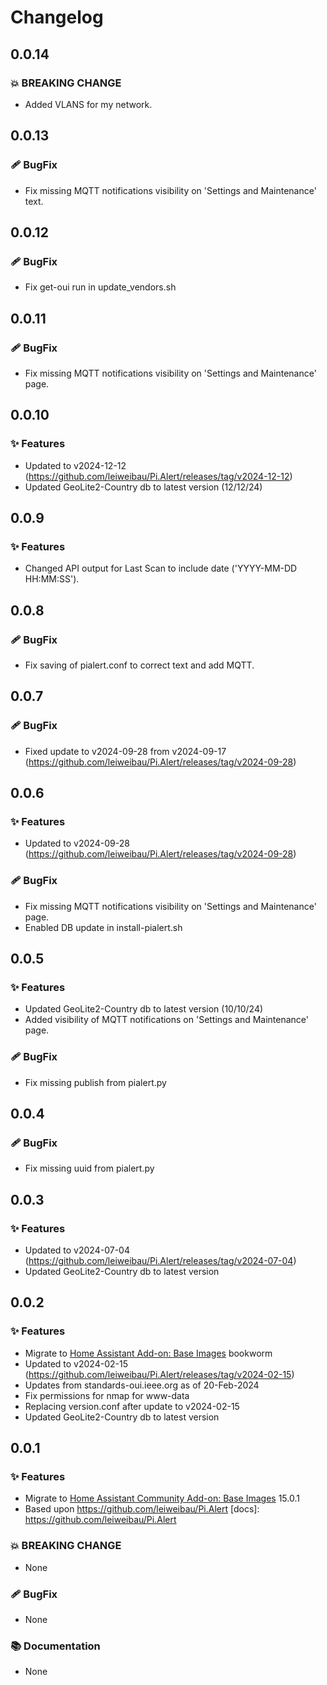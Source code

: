 # Changelog

## 0.0.14
### 💥 BREAKING CHANGE
- Added VLANS for my network.

## 0.0.13
### 🩹 BugFix
- Fix missing MQTT notifications visibility on 'Settings and Maintenance' text.

## 0.0.12
### 🩹 BugFix
- Fix get-oui run in update_vendors.sh


## 0.0.11
### 🩹 BugFix
- Fix missing MQTT notifications visibility on 'Settings and Maintenance' page.

## 0.0.10
### ✨ Features
- Updated to v2024-12-12 (https://github.com/leiweibau/Pi.Alert/releases/tag/v2024-12-12)
- Updated GeoLite2-Country db to latest version (12/12/24)

## 0.0.9
### ✨ Features
- Changed API output for Last Scan to include date ('YYYY-MM-DD HH:MM:SS').

## 0.0.8
### 🩹 BugFix
- Fix saving of pialert.conf to correct text and add MQTT.

## 0.0.7
### 🩹 BugFix
- Fixed update to v2024-09-28 from v2024-09-17 (https://github.com/leiweibau/Pi.Alert/releases/tag/v2024-09-28)

## 0.0.6
### ✨ Features
- Updated to v2024-09-28 (https://github.com/leiweibau/Pi.Alert/releases/tag/v2024-09-28)

### 🩹 BugFix
- Fix missing MQTT notifications visibility on 'Settings and Maintenance' page.
- Enabled DB update in install-pialert.sh

## 0.0.5
### ✨ Features
- Updated GeoLite2-Country db to latest version (10/10/24)
- Added visibility of MQTT notifications on 'Settings and Maintenance' page.

### 🩹 BugFix
- Fix missing publish from pialert.py

## 0.0.4
### 🩹 BugFix
- Fix missing uuid from pialert.py

## 0.0.3
### ✨ Features
- Updated to v2024-07-04 (https://github.com/leiweibau/Pi.Alert/releases/tag/v2024-07-04)
- Updated GeoLite2-Country db to latest version

## 0.0.2
### ✨ Features
- Migrate to [Home Assistant Add-on: Base Images](https://github.com/home-assistant/docker-base) bookworm
- Updated to v2024-02-15 (https://github.com/leiweibau/Pi.Alert/releases/tag/v2024-02-15)
- Updates from standards-oui.ieee.org as of 20-Feb-2024
- Fix permissions for nmap for www-data
- Replacing version.conf after update to v2024-02-15
- Updated GeoLite2-Country db to latest version

## 0.0.1
### ✨ Features
- Migrate to [Home Assistant Community Add-on: Base Images](https://github.com/hassio-addons/addon-base) 15.0.1
- Based upon https://github.com/leiweibau/Pi.Alert
[docs]: https://github.com/leiweibau/Pi.Alert

### 💥 BREAKING CHANGE

- None

### 🩹 BugFix

- None

### 📚 Documentation

- None

